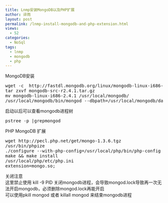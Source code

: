 ```yaml
---
title: Lnmp安装MongoDB以及PHP扩展
author: 谇雨
layout: post
permalink: /lnmp-install-mongodb-and-php-extension.html
views:
  - 52
categories:
  - NoSql
tags:
  - lnmp
  - mongodb
  - php
---
```

MongoDB安装

<pre class="lang:sh decode:true " >wget -c  http://fastdl.mongodb.org/linux/mongodb-linux-i686-2.4.1.tgz                 
tar zxvf mongodb-src-r2.4.1.tar.gz                 
mv mongodb-linux-i686-2.4.1 /usr/local/mongodb/
/usr/local/mongodb/bin/mongod --dbpath=/usr/local/mongodb/data/ --logpath=/usr/local/mongodb/dblogs --fork</pre>

启动以后可以查看mongodb进程树

<pre class="lang:sh decode:true " >pstree -p |grepmongod</pre>

PHP MongoDB 扩展

<pre class="lang:sh decode:true " >wget http://pecl.php.net/get/mongo-1.3.6.tgz             
/usr/bin/phpize
./configure --with-php-config=/usr/local/php/bin/php-config
make && make install
/usr/local/php/etc/php.ini             
extension=mongo.so;</pre>

关闭注意  
这里禁止使用 kill -9 PID 关闭mongodb进程，会导致mongod.lock导致再一次无法开启mongodb，必须删除mongod.lock再能开启  
可以使用pkill mongod 或者 killall mongod 来结束mongodb进程